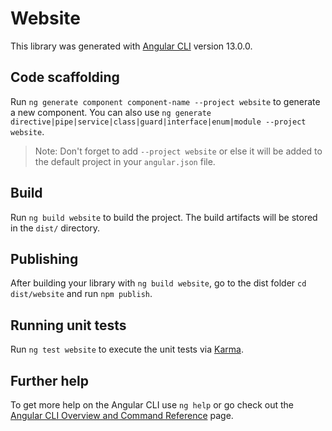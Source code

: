# Website

This library was generated with [Angular CLI](https://github.com/angular/angular-cli) version 13.0.0.

## Code scaffolding

Run `ng generate component component-name --project website` to generate a new component. You can also use `ng generate directive|pipe|service|class|guard|interface|enum|module --project website`.
> Note: Don't forget to add `--project website` or else it will be added to the default project in your `angular.json` file. 

## Build

Run `ng build website` to build the project. The build artifacts will be stored in the `dist/` directory.

## Publishing

After building your library with `ng build website`, go to the dist folder `cd dist/website` and run `npm publish`.

## Running unit tests

Run `ng test website` to execute the unit tests via [Karma](https://karma-runner.github.io).

## Further help

To get more help on the Angular CLI use `ng help` or go check out the [Angular CLI Overview and Command Reference](https://angular.io/cli) page.
